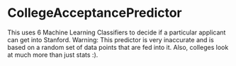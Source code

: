 # CollegeAcceptancePredictor

This uses 6 Machine Learning Classifiers to decide if a particular applicant can get into Stanford. 
Warning: This predictor is very inaccurate and is based on a random set of data points that are fed into it. Also, colleges look at much more than just stats :). 
